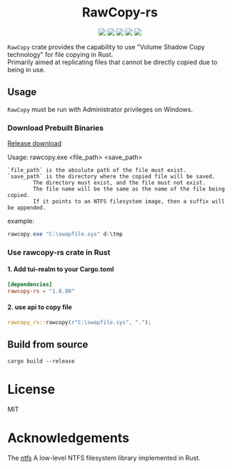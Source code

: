 <h1 align="center" style="border-bottom: none">
    RawCopy-rs</br>
</h1>

<p align="center">
  <a href="https://github.com/pkptzx/rawcopy-rs"><img src="https://img.shields.io/github/stars/pkptzx/rawcopy-rs"></a> 
  <a href="https://docs.rs/rawcopy-rs"><img src="https://img.shields.io/docsrs/rawcopy-rs"></a> 
  <a href="https://github.com/pkptzx/rawcopy-rs/releases/latest"><img src="https://img.shields.io/crates/d/rawcopy-rs"></a> 
  <a href="https://crates.io/crates/rawcopy-rs"><img src="https://img.shields.io/crates/v/rawcopy-rs"></a>
  <a href="https://github.com/pkptzx/rawcopy-rs"><img src="https://img.shields.io/github/license/pkptzx/rawcopy-rs"></a>
</p>

`RawCopy` crate provides the capability to use "Volume Shadow Copy technology" for file copying in Rust.  
Primarily aimed at replicating files that cannot be directly copied due to being in use.

## Usage
`RawCopy` must be run with Administrator privileges on Windows.  

### Download Prebuilt Binaries 
[Release download](https://github.com/pkptzx/rawcopy-rs/releases/latest)  

Usage: rawcopy.exe <file_path> <save_path>

    `file_path` is the absolute path of the file must exist.  
    `save_path` is the directory where the copied file will be saved.  
            The directory must exist, and the file must not exist.  
            The file name will be the same as the name of the file being copied.  
            If it points to an NTFS filesystem image, then a suffix will be appended.

example:  
```powershell 
rawcopy.exe "C:\swapfile.sys" d:\tmp
```
### Use rawcopy-rs crate in Rust
#### 1. Add tui-realm to your Cargo.toml
```toml
[dependencies]
rawcopy-rs = "1.0.80"
```
#### 2. use api to copy file
```rust
rawcopy_rs::rawcopy(r"C:\swapfile.sys", ".");
```

## Build from source
```shell
cargo build --release
```

# License
MIT

# Acknowledgements
The [ntfs](https://github.com/ColinFinck/ntfs) A low-level NTFS filesystem library implemented in Rust.
